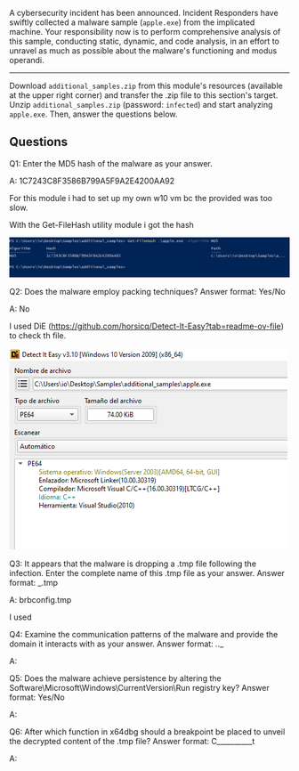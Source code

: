
A cybersecurity incident has been announced. Incident Responders have swiftly collected a malware sample (`apple.exe`) from the implicated machine. Your responsibility now is to perform comprehensive analysis of this sample, conducting static, dynamic, and code analysis, in an effort to unravel as much as possible about the malware's functioning and modus operandi.

---

Download `additional_samples.zip` from this module's resources (available at the upper right corner) and transfer the .zip file to this section's target. Unzip `additional_samples.zip` (password: `infected`) and start analyzing `apple.exe`. Then, answer the questions below.


## Questions 

Q1: Enter the MD5 hash of the malware as your answer.

A: 1C7243C8F3586B799A5F9A2E4200AA92

For this module i had to set up my own w10 vm bc the provided was too slow.

With the Get-FileHash utility module i got the hash

![](../../Img/Pasted%20image%2020250712162123.png)

Q2: Does the malware employ packing techniques? Answer format: Yes/No

A: No

I used DiE (https://github.com/horsicq/Detect-It-Easy?tab=readme-ov-file) to check th file.

![](../../Img/Pasted%20image%2020250712163201.png)

Q3: It appears that the malware is dropping a .tmp file following the infection. Enter the complete name of this .tmp file as your answer. Answer format: _.tmp

A: brbconfig.tmp

I used

Q4: Examine the communication patterns of the malware and provide the domain it interacts with as your answer. Answer format: _._._

A:

Q5: Does the malware achieve persistence by altering the Software\Microsoft\Windows\CurrentVersion\Run registry key? Answer format: Yes/No

A:

Q6: After which function in x64dbg should a breakpoint be placed to unveil the decrypted content of the .tmp file? Answer format: C__________t

A:
